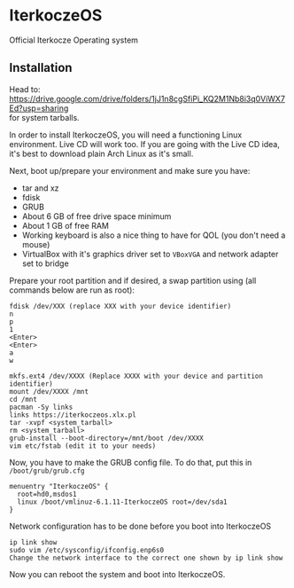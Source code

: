 # IterkoczeOS
Official Iterkocze Operating system

## Installation
Head to: https://drive.google.com/drive/folders/1jJ1n8cgSfiPi_KQ2M1Nb8i3q0ViWX7Ed?usp=sharing <br>
for system tarballs.

In order to install IterkoczeOS, you will need a functioning Linux environment. 
Live CD will work too. If you are going with the Live CD idea, it's best to download plain Arch Linux as it's small.

Next, boot up/prepare your environment and make sure you have:
- tar and xz
- fdisk
- GRUB
- About 6 GB of free drive space minimum
- About 1 GB of free RAM
- Working keyboard is also a nice thing to have for QOL (you don't need a mouse)
- VirtualBox with it's graphics driver set to `VBoxVGA` and network adapter set to bridge

Prepare your root partition and if desired, a swap partition using (all commands below are run as root):
```
fdisk /dev/XXX (replace XXX with your device identifier)
n
p
1
<Enter>
<Enter>
a
w

mkfs.ext4 /dev/XXXX (Replace XXXX with your device and partition identifier)
mount /dev/XXXX /mnt
cd /mnt
pacman -Sy links
links https://iterkoczeos.xlx.pl
tar -xvpf <system_tarball>
rm <system_tarball>
grub-install --boot-directory=/mnt/boot /dev/XXXX
vim etc/fstab (edit it to your needs)
```

Now, you have to make the GRUB config file. To do that, put this in `/boot/grub/grub.cfg`
```
menuentry "IterkoczeOS" {
  root=hd0,msdos1
  linux /boot/vmlinuz-6.1.11-IterkoczeOS root=/dev/sda1
}
```

Network configuration has to be done before you boot into IterkoczeOS
```
ip link show
sudo vim /etc/sysconfig/ifconfig.enp6s0
Change the network interface to the correct one shown by ip link show
```

Now you can reboot the system and boot into IterkoczeOS.
